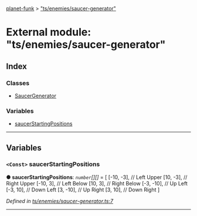 [planet-funk](../README.md) > ["ts/enemies/saucer-generator"](../modules/_ts_enemies_saucer_generator_.md)

# External module: "ts/enemies/saucer-generator"

## Index

### Classes

* [SaucerGenerator](../classes/_ts_enemies_saucer_generator_.saucergenerator.md)

### Variables

* [saucerStartingPositions](_ts_enemies_saucer_generator_.md#saucerstartingpositions)

---

## Variables

<a id="saucerstartingpositions"></a>

### `<Const>` saucerStartingPositions

**● saucerStartingPositions**: *`number`[][]* =  [
    [-10, -3], // Left Upper
    [10, -3], // Right Upper
    [-10, 3], // Left Below
    [10, 3], // Right Below
    [-3, -10], // Up Left
    [-3, 10], // Down Left
    [3, -10], // Up Right
    [3, 10], // Down Right
]

*Defined in [ts/enemies/saucer-generator.ts:7](https://github.com/WilliamRADFunk/planet-funk/blob/ed6fc60/src/ts/enemies/saucer-generator.ts#L7)*

___

